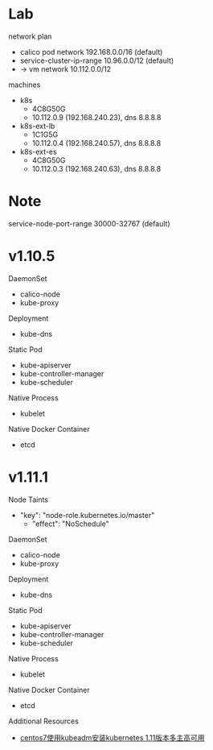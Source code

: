 # Lab

network plan

* calico pod network 192.168.0.0/16 (default)
* service-cluster-ip-range 10.96.0.0/12 (default)
* -> vm network 10.112.0.0/12

machines

* k8s
  * 4C8G50G
  * 10.112.0.9 (192.168.240.23), dns 8.8.8.8
* k8s-ext-lb
  * 1C1G5G
  * 10.112.0.4 (192.168.240.57), dns 8.8.8.8
* k8s-ext-es
  * 4C8G50G
  * 10.112.0.3 (192.168.240.63), dns 8.8.8.8

# Note

service-node-port-range 30000-32767 (default)

# v1.10.5

DaemonSet

* calico-node
* kube-proxy

Deployment

* kube-dns

Static Pod

* kube-apiserver
* kube-controller-manager
* kube-scheduler

Native Process

* kubelet

Native Docker Container

* etcd

# v1.11.1

Node Taints

* "key": "node-role.kubernetes.io/master"
  * "effect": "NoSchedule"

DaemonSet

* calico-node
* kube-proxy

Deployment

* kube-dns

Static Pod

* kube-apiserver
* kube-controller-manager
* kube-scheduler

Native Process

* kubelet

Native Docker Container

* etcd

Additional Resources

* [centos7使用kubeadm安装kubernetes 1.11版本多主高可用](https://www.kubernetes.org.cn/4256.html)
